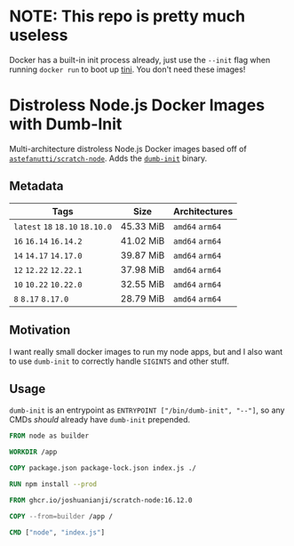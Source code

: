 # NOTE: This repo is pretty much useless

Docker has a built-in init process already, just use the `--init` flag when running `docker run` to boot up [tini](https://github.com/krallin/tini). You don't need these images!

# Distroless Node.js Docker Images with Dumb-Init

Multi-architecture distroless Node.js Docker images based off of [`astefanutti/scratch-node`](https://github.com/astefanutti/scratch-node). Adds the [`dumb-init`](https://github.com/Yelp/dumb-init) binary.

## Metadata

<!--METADATA-->
| Tags | Size | Architectures |
| ---- | ---- | ------------- |
| `latest` `18` `18.10` `18.10.0` | 45.33 MiB | `amd64` `arm64` | 
| `16` `16.14` `16.14.2` | 41.02 MiB | `amd64` `arm64` | 
| `14` `14.17` `14.17.0` | 39.87 MiB | `amd64` `arm64` | 
| `12` `12.22` `12.22.1` | 37.98 MiB | `amd64` `arm64` | 
| `10` `10.22` `10.22.0` | 32.55 MiB | `amd64` `arm64` | 
| `8` `8.17` `8.17.0` | 28.79 MiB | `amd64` `arm64` | 
<!--END METADATA-->

## Motivation

I want really small docker images to run my node apps, but and I also want to use `dumb-init` to correctly handle `SIGINTS` and other stuff.

## Usage

`dumb-init` is an entrypoint as `ENTRYPOINT ["/bin/dumb-init", "--"]`, so any CMDs *should* already have `dumb-init` prepended.

```dockerfile
FROM node as builder

WORKDIR /app

COPY package.json package-lock.json index.js ./

RUN npm install --prod

FROM ghcr.io/joshuanianji/scratch-node:16.12.0

COPY --from=builder /app /

CMD ["node", "index.js"]
```
